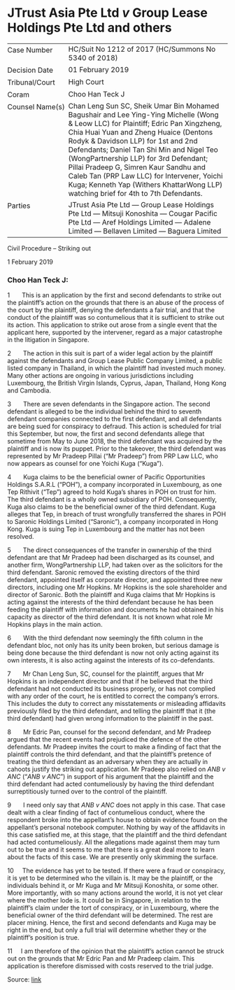 # JTrust Asia Pte Ltd _v_ Group Lease Holdings Pte Ltd and others  

<table id="info-table"><tbody><tr class="info-row"><td class="txt-label" style="padding: 4px 0px; white-space: nowrap" valign="top">Case Number</td><td class="txt-body">HC/Suit No 1212 of 2017 (HC/Summons No 5340 of 2018)</td></tr><tr class="info-row"><td class="txt-label" style="padding: 4px 0px; white-space: nowrap" valign="top">Decision Date</td><td class="txt-body">01 February 2019</td></tr><tr class="info-row"><td class="txt-label" style="padding: 4px 0px; white-space: nowrap" valign="top">Tribunal/Court</td><td class="txt-body">High Court</td></tr><tr class="info-row"><td class="txt-label" style="padding: 4px 0px; white-space: nowrap" valign="top">Coram</td><td class="txt-body">Choo Han Teck J</td></tr><tr class="info-row"><td class="txt-label" style="padding: 4px 0px; white-space: nowrap" valign="top">Counsel Name(s)</td><td class="txt-body">Chan Leng Sun SC, Sheik Umar Bin Mohamed Bagushair and Lee Ying-Ying Michelle (Wong &amp; Leow LLC) for Plaintiff; Edric Pan Xingzheng, Chia Huai Yuan and Zheng Huaice (Dentons Rodyk &amp; Davidson LLP) for 1st and 2nd Defendants; Daniel Tan Shi Min and Nigel Teo (WongPartnership LLP) for 3rd Defendant; Pillai Pradeep G, Simren Kaur Sandhu and Caleb Tan (PRP Law LLC) for Intervener, Yoichi Kuga; Kenneth Yap (Withers KhattarWong LLP) watching brief for 4th to 7th Defendants.</td></tr><tr class="info-row"><td class="txt-label" style="padding: 4px 0px; white-space: nowrap" valign="top">Parties</td><td class="txt-body">JTrust Asia Pte Ltd — Group Lease Holdings Pte Ltd — Mitsuji Konoshita — Cougar Pacific Pte Ltd — Aref Holdings Limited — Adalene Limited — Bellaven Limited — Baguera Limited</td></tr></tbody></table>

Civil Procedure – Striking out

1 February 2019

### Choo Han Teck J:

1       This is an application by the first and second defendants to strike out the plaintiff’s action on the grounds that there is an abuse of the process of the court by the plaintiff, denying the defendants a fair trial, and that the conduct of the plaintiff was so contumelious that it is sufficient to strike out its action. This application to strike out arose from a single event that the applicant here, supported by the intervener, regard as a major catastrophe in the litigation in Singapore.

2       The action in this suit is part of a wider legal action by the plaintiff against the defendants and Group Lease Public Company Limited, a public listed company in Thailand, in which the plaintiff had invested much money. Many other actions are ongoing in various jurisdictions including Luxembourg, the British Virgin Islands, Cyprus, Japan, Thailand, Hong Kong and Cambodia.

3       There are seven defendants in the Singapore action. The second defendant is alleged to be the individual behind the third to seventh defendant companies connected to the first defendant, and all defendants are being sued for conspiracy to defraud. This action is scheduled for trial this September, but now, the first and second defendants allege that sometime from May to June 2018, the third defendant was acquired by the plaintiff and is now its puppet. Prior to the takeover, the third defendant was represented by Mr Pradeep Pillai (“Mr Pradeep”) from PRP Law LLC, who now appears as counsel for one Yoichi Kuga (“Kuga”).

4       Kuga claims to be the beneficial owner of Pacific Opportunities Holdings S.A.R.L (“POH”), a company incorporated in Luxembourg, as one Tep Rithivit (“Tep”) agreed to hold Kuga’s shares in POH on trust for him. The third defendant is a wholly owned subsidiary of POH. Consequently, Kuga also claims to be the beneficial owner of the third defendant. Kuga alleges that Tep, in breach of trust wrongfully transferred the shares in POH to Saronic Holdings Limited (“Saronic”), a company incorporated in Hong Kong. Kuga is suing Tep in Luxembourg and the matter has not been resolved.

5       The direct consequences of the transfer in ownership of the third defendant are that Mr Pradeep had been discharged as its counsel, and another firm, WongPartnership LLP, had taken over as the solicitors for the third defendant. Saronic removed the existing directors of the third defendant, appointed itself as corporate director, and appointed three new directors, including one Mr Hopkins. Mr Hopkins is the sole shareholder and director of Saronic. Both the plaintiff and Kuga claims that Mr Hopkins is acting against the interests of the third defendant because he has been feeding the plaintiff with information and documents he had obtained in his capacity as director of the third defendant. It is not known what role Mr Hopkins plays in the main action.

6       With the third defendant now seemingly the fifth column in the defendant bloc, not only has its unity been broken, but serious damage is being done because the third defendant is now not only acting against its own interests, it is also acting against the interests of its co-defendants.

7       Mr Chan Leng Sun, SC, counsel for the plaintiff, argues that Mr Hopkins is an independent director and that if he believed that the third defendant had not conducted its business properly, or has not complied with any order of the court, he is entitled to correct the company’s errors. This includes the duty to correct any misstatements or misleading affidavits previously filed by the third defendant, and telling the plaintiff that it (the third defendant) had given wrong information to the plaintiff in the past.

8       Mr Edric Pan, counsel for the second defendant, and Mr Pradeep argued that the recent events had prejudiced the defence of the other defendants. Mr Pradeep invites the court to make a finding of fact that the plaintiff controls the third defendant, and that the plaintiff’s pretence of treating the third defendant as an adversary when they are actually in cahoots justify the striking out application. Mr Pradeep also relied on _ANB v ANC_ (“_ANB v ANC_”) in support of his argument that the plaintiff and the third defendant had acted contumeliously by having the third defendant surreptitiously turned over to the control of the plaintiff.

9       I need only say that _ANB v ANC_ does not apply in this case. That case dealt with a clear finding of fact of contumelious conduct, where the respondent broke into the appellant’s house to obtain evidence found on the appellant’s personal notebook computer. Nothing by way of the affidavits in this case satisfied me, at this stage, that the plaintiff and the third defendant had acted contumeliously. All the allegations made against them may turn out to be true and it seems to me that there is a great deal more to learn about the facts of this case. We are presently only skimming the surface.

10     The evidence has yet to be tested. If there were a fraud or conspiracy, it is yet to be determined who the villain is. It may be the plaintiff, or the individuals behind it, or Mr Kuga and Mr Mitsuji Konoshita, or some other. More importantly, with so many actions around the world, it is not yet clear where the mother lode is. It could be in Singapore, in relation to the plaintiff’s claim under the tort of conspiracy, or in Luxembourg, where the beneficial owner of the third defendant will be determined. The rest are placer mining. Hence, the first and second defendants and Kuga may be right in the end, but only a full trial will determine whether they or the plaintiff’s position is true.

11     I am therefore of the opinion that the plaintiff’s action cannot be struck out on the grounds that Mr Edric Pan and Mr Pradeep claim. This application is therefore dismissed with costs reserved to the trial judge.


Source: [link](https://www.lawnet.sg:443/lawnet/web/lawnet/free-resources?p_p_id=freeresources_WAR_lawnet3baseportlet&p_p_lifecycle=1&p_p_state=normal&p_p_mode=view&_freeresources_WAR_lawnet3baseportlet_action=openContentPage&_freeresources_WAR_lawnet3baseportlet_docId=%2FJudgment%2F22797-SSP.xml)